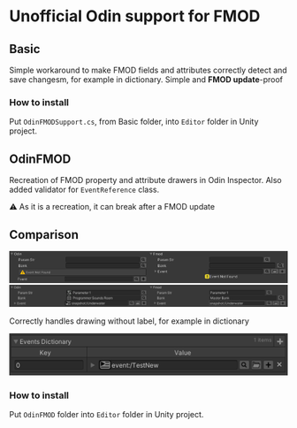 # Unofficial Odin support for FMOD

## Basic

Simple workaround to make FMOD fields and attributes correctly detect and save changesm, for example in dictionary. Simple and **FMOD update**-proof

### How to install

Put `OdinFMODSupport.cs`, from Basic folder, into `Editor` folder in Unity project.

## OdinFMOD

Recreation of FMOD property and attribute drawers in Odin Inspector. Also added validator for `EventReference` class.

:warning: As it is a recreation, it can break after a FMOD update

## Comparison

![](Images/Comparison_empty.PNG)
![](Images/Comparison_filled.png)

Correctly handles drawing without label, for example in dictionary

![](Images/Dictionary.PNG)

### How to install

Put `OdinFMOD` folder into `Editor` folder in Unity project.
